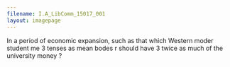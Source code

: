```yaml
---
filename: I.A_LibComm_15017_001
layout: imagepage
---
```


In a period of economic expansion, such as
that which Western
moder student me
3 tenses as mean
bodes r should have
3 twice as much of
the university money ?

